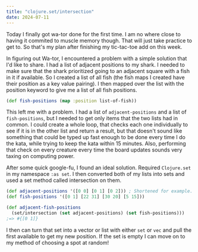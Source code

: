 ```yaml
---
title: "clojure.set/intersection"
date: 2024-07-11
---
```


Today I finally got wa-tor done for the first time. I am no where close to having it commited to muscle memory
though. That will just take practice to get to. So that's my plan after finishing my tic-tac-toe add on this week.

In figuring out Wa-tor, I encountered a problem with a simple solution that I'd like to share. I had a list of adjacent
positions to my shark. I needed to make sure that the shark prioritized going to an adjacent square with a fish in it
if available. So I created a list of all fish (the fish maps I created have their position as a key value pairing). I
then mapped over the list with the position keyword to give me a list of all fish positions.

```clojure
(def fish-positions (map :position list-of-fish))
```

This left me with a problem. I had a list of `adjacent-positions` and a list of `fish-positions`, but I needed to get
only items that the two lists had in common. I could create a whole loop, that checks each one individually to see if it
is in the other list and return a result, but that doesn't sound like something that could be typed up fast enough to be
done every time I do the kata, while trying to keep the kata within 15 minutes. Also, performing that check on every 
creature every time the board updates sounds very taxing on computing power.

After some quick google-fu, I found an ideal solution. Required `Clojure.set` in my namespace `:as set`. I then converted
both of my lists into sets and used a set method called intersection on them.

```clojure
(def adjacent-positions '([0 0] [0 1] [0 2])) ; Shortened for example.
(def fish-positions '([0 1] [22 31] [30 20] [5 15]))

(def adjacent-fish-positions
  (set/intersection (set adjacent-positions) (set fish-positions)))
;=> #{[0 1]}
```

I then can turn that set into a vector or list with either `set` or `vec` and pull the first available to get my new
position. If the set is empty I can move on to my method of choosing a spot at random!
